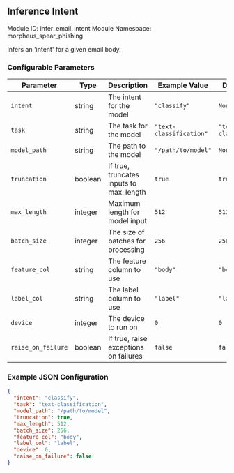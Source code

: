 <!--
SPDX-FileCopyrightText: Copyright (c) 2022-2024, NVIDIA CORPORATION & AFFILIATES. All rights reserved.
SPDX-License-Identifier: Apache-2.0

Licensed under the Apache License, Version 2.0 (the "License");
you may not use this file except in compliance with the License.
You may obtain a copy of the License at

http://www.apache.org/licenses/LICENSE-2.0

Unless required by applicable law or agreed to in writing, software
distributed under the License is distributed on an "AS IS" BASIS,
WITHOUT WARRANTIES OR CONDITIONS OF ANY KIND, either express or implied.
See the License for the specific language governing permissions and
limitations under the License.
-->

## Inference Intent

Module ID: infer_email_intent
Module Namespace: morpheus_spear_phishing

Infers an 'intent' for a given email body.

### Configurable Parameters

| Parameter          | Type | Description                             | Example Value         | Default Value           |
|--------------------|------|-----------------------------------------|-----------------------|-------------------------|
| `intent`           | string  | The intent for the model                | `"classify"`            | `None`                  |
| `task`             | string  | The task for the model                  | `"text-classification"` | `"text-classification"` |
| `model_path`       | string  | The path to the model                   | `"/path/to/model"`      | `None`                  |
| `truncation`       | boolean | If true, truncates inputs to max_length | `true`                  | `true`                  |
| `max_length`       | integer  | Maximum length for model input          | `512`                   | `512`                   |
| `batch_size`       | integer  | The size of batches for processing      | `256`                   | `256`                   |
| `feature_col`      | string  | The feature column to use               | `"body"`                | `"body"`                |
| `label_col`        | string  | The label column to use                 | `"label"`               | `"label"`               |
| `device`           | integer  | The device to run on                    | `0`                     | `0`                     |
| `raise_on_failure` | boolean | If true, raise exceptions on failures   | `false`                 | `false`                 |

### Example JSON Configuration

```json
{
  "intent": "classify",
  "task": "text-classification",
  "model_path": "/path/to/model",
  "truncation": true,
  "max_length": 512,
  "batch_size": 256,
  "feature_col": "body",
  "label_col": "label",
  "device": 0,
  "raise_on_failure": false
}
